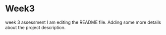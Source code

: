 # Week3
week 3 assessment
I am editing the README file. Adding some more details about the project description.

